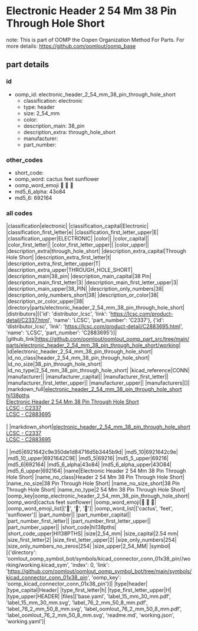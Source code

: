 # Electronic Header 2 54 Mm 38 Pin Through Hole Short  

note: This is part of OOMP the Oopen Organization Method For Parts. For more details: https://github.com/oomlout/oomp_base

##  part details





### id
* oomp_id: electronic_header_2_54_mm_38_pin_through_hole_short
  * classification: electronic
  * type: header
  * size: 2_54_mm
  * color: 
  * description_main: 38_pin
  * description_extra: through_hole_short
  * manufacturer: 
  * part_number: 

### other_codes
* short_code: 
* oomp_word: cactus feet sunflower
* oomp_word_emoji :cactus: :feet: :sunflower:
* md5_6_alpha: 43o84
* md5_6: 692164

### all codes 
|classification|electronic|
|classification_capital|Electronic|
|classification_first_letter|e|
|classification_first_letter_upper|E|
|classification_upper|ELECTRONIC|
|color||
|color_capital||
|color_first_letter||
|color_first_letter_upper||
|color_upper||
|description_extra|through_hole_short|
|description_extra_capital|Through Hole Short|
|description_extra_first_letter|t|
|description_extra_first_letter_upper|T|
|description_extra_upper|THROUGH_HOLE_SHORT|
|description_main|38_pin|
|description_main_capital|38 Pin|
|description_main_first_letter|3|
|description_main_first_letter_upper|3|
|description_main_upper|38_PIN|
|description_only_numbers|38|
|description_only_numbers_short|38|
|description_or_color|38|
|description_or_color_upper|38|
|directory|parts/electronic_header_2_54_mm_38_pin_through_hole_short|
|distributors|[{'id': 'distributor_lcsc', 'link': 'https://lcsc.com/product-detail/C2337.html', 'name': 'LCSC', 'part_number': 'C2337'}, {'id': 'distributor_lcsc', 'link': 'https://lcsc.com/product-detail/C2883695.html', 'name': 'LCSC', 'part_number': 'C2883695'}]|
|github_link|https://github.com/oomlout/oomlout_oomp_part_src/tree/main/parts/electronic_header_2_54_mm_38_pin_through_hole_short/working|
|id|electronic_header_2_54_mm_38_pin_through_hole_short|
|id_no_class|header_2_54_mm_38_pin_through_hole_short|
|id_no_size|38_pin_through_hole_short|
|id_no_type|2_54_mm_38_pin_through_hole_short|
|kicad_reference|CONN|
|manufacturer||
|manufacturer_capital||
|manufacturer_first_letter||
|manufacturer_first_letter_upper||
|manufacturer_upper||
|manufacturers|[]|
|markdown_full|[electronic_header_2_54_mm_38_pin_through_hole_short](https://github.com/oomlout/oomlout_oomp_part_src/tree/main/parts/electronic_header_2_54_mm_38_pin_through_hole_short/working)<br>[hi138pths](https://github.com/oomlout/oomlout_oomp_part_src/tree/main/parts/electronic_header_2_54_mm_38_pin_through_hole_short/working)<br>[Electronic Header 2 54 Mm 38 Pin Through Hole Short](https://github.com/oomlout/oomlout_oomp_part_src/tree/main/parts/electronic_header_2_54_mm_38_pin_through_hole_short/working)<br>[LCSC - C2337<br>](https://lcsc.com/product-detail/C2337.html)[LCSC - C2883695<br>](https://lcsc.com/product-detail/C2883695.html)<br>|
|markdown_short|[electronic_header_2_54_mm_38_pin_through_hole_short](https://github.com/oomlout/oomlout_oomp_part_src/tree/main/parts/electronic_header_2_54_mm_38_pin_through_hole_short/working)<br>[LCSC - C2337<br>](https://lcsc.com/product-detail/C2337.html)[LCSC - C2883695<br>](https://lcsc.com/product-detail/C2883695.html)<br>|
|md5|6921642c9e350de1d84716d5b3445b9d|
|md5_10|6921642c9e|
|md5_10_upper|6921642C9E|
|md5_5|69216|
|md5_5_upper|69216|
|md5_6|692164|
|md5_6_alpha|43o84|
|md5_6_alpha_upper|43O84|
|md5_6_upper|692164|
|name|Electronic Header 2 54 Mm 38 Pin Through Hole Short|
|name_no_class|Header 2 54 Mm 38 Pin Through Hole Short|
|name_no_size|38 Pin Through Hole Short|
|name_no_size_short|38 Pin Through Hole Short|
|name_no_type|2 54 Mm 38 Pin Through Hole Short|
|oomp_key|oomp_electronic_header_2_54_mm_38_pin_through_hole_short|
|oomp_word|cactus feet sunflower|
|oomp_word_emoji|:cactus: :feet: :sunflower:|
|oomp_word_emoji_list|[':cactus:', ':feet:', ':sunflower:']|
|oomp_word_list|['cactus', 'feet', 'sunflower']|
|part_number||
|part_number_capital||
|part_number_first_letter||
|part_number_first_letter_upper||
|part_number_upper||
|short_code|hi138pths|
|short_code_upper|HI138PTHS|
|size|2_54_mm|
|size_capital|2.54 mm|
|size_first_letter|2|
|size_first_letter_upper|2|
|size_only_numbers|254|
|size_only_numbers_no_zeros|254|
|size_upper|2_54_MM|
|symbol|[{'directory': 'oomlout_oomp_symbol_bot/symbols/kicad_connector_conn_01x38_pin//working/working.kicad_sym', 'index': 0, 'link': 'https://github.com/oomlout/oomlout_oomp_symbol_bot/tree/main/symbols/kicad_connector_conn_01x38_pin', 'oomp_key': 'oomp_kicad_connector_conn_01x38_pin'}]|
|type|header|
|type_capital|Header|
|type_first_letter|h|
|type_first_letter_upper|H|
|type_upper|HEADER|
|files|['base.yaml', 'label_15_mm_30_mm.pdf', 'label_15_mm_30_mm.svg', 'label_76_2_mm_50_8_mm.pdf', 'label_76_2_mm_50_8_mm.svg', 'label_oomlout_76_2_mm_50_8_mm.pdf', 'label_oomlout_76_2_mm_50_8_mm.svg', 'readme.md', 'working.json', 'working.yaml']|
